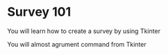# Survey 101

You will learn how to create a survey by using Tkinter

You will almost agrument command from Tkinter
